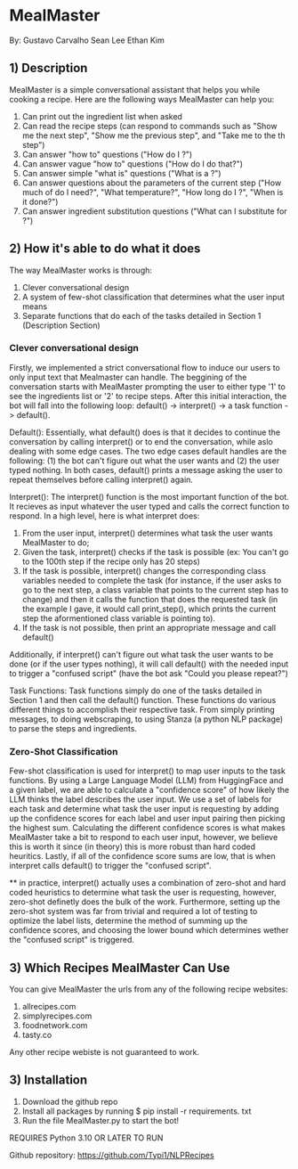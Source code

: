 # MealMaster

By:
    Gustavo Carvalho
    Sean Lee
    Ethan Kim

## 1) Description
MealMaster is a simple conversational assistant that helps you while cooking a recipe. Here are the following ways MealMaster can help you:

1. Can print out the ingredient list when asked
2. Can read the recipe steps (can respond to commands such as "Show me the next step", "Show me the previous step", and "Take me to the <number>th step")
3. Can answer "how to" questions ("How do I <specific technique>?")
4. Can answer vague "how to" questions ("How do I do that?")
5. Can answer simple "what is" questions ("What is a <tool being mentioned>?")
6. Can answer questions about the parameters of the current step ("How much of <ingredient> do I need?", "What temperature?", "How long do I <specific technique>?", "When is it done?")
7. Can answer ingredient substitution questions ("What can I substitute for <ingredient>?")

## 2) How it's able to do what it does

The way MealMaster works is through:
1. Clever conversational design
2. A system of few-shot classification that determines what the user input means
3. Separate functions that do each of the tasks detailed in Section 1 (Description Section)

### Clever conversational design
Firstly, we implemented a strict conversational flow to induce our users to only input text that Mealmaster can handle. The beggining of the conversation starts with MealMaster prompting the user to either type '1' to see the ingredients list or '2' to recipe steps. After this initial interaction, the bot will fall into the following loop: default() -> interpret() -> a task function -> default().

Default():
Essentially, what default() does is that it decides to continue the conversation by calling interpret() or to end the conversation, while aslo dealing with some edge cases. The two edge cases default handles are the following: (1) the bot can't figure out what the user wants and (2) the user typed nothing. In both cases, default() prints a message asking the user to repeat themselves before calling interpret() again.

Interpret():
The interpret() function is the most important function of the bot. It recieves as input whatever the user typed and calls the correct function to respond. In a high level, here is what interpret does:
1. From the user input, interpret() determines what task the user wants MealMaster to do;
2. Given the task, interpret() checks if the task is possible (ex: You can't go to the 100th step if the recipe only has 20 steps)
3. If the task is possible, interpret() changes the corresponding class variables needed to complete the task (for instance, if the user asks to go to the next step, a class variable that points to the current step has to change) and then it calls the function that does the requested task (in the example I gave, it would call print_step(), which prints the current step the aformentioned class variable is pointing to).
4. If the task is not possible, then print an appropriate message and call default()

Additionally, if interpret() can't figure out what task the user wants to be done (or if the user types nothing), it will call default() with the needed input to trigger a "confused script" (have the bot ask "Could you please repeat?")

Task Functions:
Task functions simply do one of the tasks detailed in Section 1 and then call the default() function. These functions do various different things to accomplish their respective task. From simply printing messages, to doing webscraping, to using Stanza (a python NLP package) to parse the steps and ingredients.

### Zero-Shot Classification
Few-shot classification is used for interpret() to map user inputs to the task functions. By using a Large Language Model (LLM) from HuggingFace and a given label, we are able to calculate a "confidence score" of how likely the LLM thinks the label describes the user input. We use a set of labels for each task and determine what task the user input is requesting by adding up the confidence scores for each label and user input pairing then picking the highest sum. Calculating the different confidence scores is what makes MealMaster take a bit to respond to each user input, however, we believe this is worth it since (in theory) this is more robust than hard coded heuritics.
Lastly, if all of the confidence score sums are low, that is when interpret calls default() to trigger the "confused script".

** in practice, interpret() actually uses a combination of zero-shot and hard coded heuristics to determine what task the user is requesting, however, zero-shot definetly does the bulk of the work. Furthermore, setting up the zero-shot system was far from trivial and required a lot of testing to optimize the label lists, determine the method of summing up the confidence scores, and choosing the lower bound which determines wether the "confused script" is triggered.


## 3) Which Recipes MealMaster Can Use

You can give MealMaster the urls from any of the following recipe websites:
1. allrecipes.com
2. simplyrecipes.com
3. foodnetwork.com
4. tasty.co

Any other recipe webiste is not guaranteed to work.

## 3) Installation
1. Download the github repo
2. Install all packages by running $ pip install -r requirements. txt
3. Run the file MealMaster.py to start the bot! 

REQUIRES Python 3.10 OR LATER TO RUN

Github repository: https://github.com/Typi1/NLPRecipes
